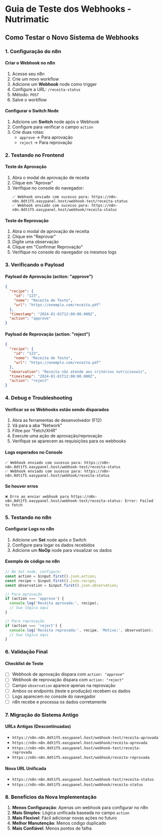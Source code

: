 # Guia de Teste dos Webhooks - Nutrimatic

## Como Testar o Novo Sistema de Webhooks

### 1. Configuração do n8n

#### Criar o Webhook no n8n
1. Acesse seu n8n
2. Crie um novo workflow
3. Adicione um **Webhook** node como trigger
4. Configure a URL: `/receita-status`
5. Método: `POST`
6. Salve o workflow

#### Configurar o Switch Node
1. Adicione um **Switch** node após o Webhook
2. Configure para verificar o campo `action`
3. Crie duas rotas:
   - `approve` → Para aprovação
   - `reject` → Para reprovação

### 2. Testando no Frontend

#### Teste de Aprovação
1. Abra o modal de aprovação de receita
2. Clique em "Aprovar"
3. Verifique no console do navegador:
   ```
   ✅ Webhook enviado com sucesso para: https://n8n-n8n.0dt1f5.easypanel.host/webhook-test/receita-status
   ✅ Webhook enviado com sucesso para: https://n8n-n8n.0dt1f5.easypanel.host/webhook/receita-status
   ```

#### Teste de Reprovação
1. Abra o modal de aprovação de receita
2. Clique em "Reprovar"
3. Digite uma observação
4. Clique em "Confirmar Reprovação"
5. Verifique no console do navegador os mesmos logs

### 3. Verificando o Payload

#### Payload de Aprovação (action: "approve")
```json
{
  "recipe": {
    "id": "123",
    "nome": "Receita de Teste",
    "url": "https://exemplo.com/receita.pdf"
  },
  "timestamp": "2024-01-01T12:00:00.000Z",
  "action": "approve"
}
```

#### Payload de Reprovação (action: "reject")
```json
{
  "recipe": {
    "id": "123",
    "nome": "Receita de Teste",
    "url": "https://exemplo.com/receita.pdf"
  },
  "observation": "Receita não atende aos critérios nutricionais",
  "timestamp": "2024-01-01T12:00:00.000Z",
  "action": "reject"
}
```

### 4. Debug e Troubleshooting

#### Verificar se os Webhooks estão sendo disparados
1. Abra as ferramentas de desenvolvedor (F12)
2. Vá para a aba "Network"
3. Filtre por "Fetch/XHR"
4. Execute uma ação de aprovação/reprovação
5. Verifique se aparecem as requisições para os webhooks

#### Logs esperados no Console
```
✅ Webhook enviado com sucesso para: https://n8n-n8n.0dt1f5.easypanel.host/webhook-test/receita-status
✅ Webhook enviado com sucesso para: https://n8n-n8n.0dt1f5.easypanel.host/webhook/receita-status
```

#### Se houver erros
```
❌ Erro ao enviar webhook para https://n8n-n8n.0dt1f5.easypanel.host/webhook-test/receita-status: Error: Failed to fetch
```

### 5. Testando no n8n

#### Configurar Logs no n8n
1. Adicione um **Set** node após o Switch
2. Configure para logar os dados recebidos
3. Adicione um **NoOp** node para visualizar os dados

#### Exemplo de código no n8n
```javascript
// No Set node, configure:
const action = $input.first().json.action;
const recipe = $input.first().json.recipe;
const observation = $input.first().json.observation;

// Para aprovação
if (action === 'approve') {
  console.log('Receita aprovada:', recipe);
  // Sua lógica aqui
}

// Para reprovação
if (action === 'reject') {
  console.log('Receita reprovada:', recipe, 'Motivo:', observation);
  // Sua lógica aqui
}
```

### 6. Validação Final

#### Checklist de Teste
- [ ] Webhook de aprovação dispara com `action: "approve"`
- [ ] Webhook de reprovação dispara com `action: "reject"`
- [ ] Campo `observation` aparece apenas na reprovação
- [ ] Ambos os endpoints (teste e produção) recebem os dados
- [ ] Logs aparecem no console do navegador
- [ ] n8n recebe e processa os dados corretamente

### 7. Migração do Sistema Antigo

#### URLs Antigas (Descontinuadas)
- `https://n8n-n8n.0dt1f5.easypanel.host/webhook-test/receita-aprovada`
- `https://n8n-n8n.0dt1f5.easypanel.host/webhook/receita-aprovada`
- `https://n8n-n8n.0dt1f5.easypanel.host/webhook-test/receita-reprovada`
- `https://n8n-n8n.0dt1f5.easypanel.host/webhook/receita-reprovada`

#### Nova URL Unificada
- `https://n8n-n8n.0dt1f5.easypanel.host/webhook-test/receita-status`
- `https://n8n-n8n.0dt1f5.easypanel.host/webhook/receita-status`

### 8. Benefícios da Nova Implementação

1. **Menos Configuração**: Apenas um webhook para configurar no n8n
2. **Mais Simples**: Lógica unificada baseada no campo `action`
3. **Mais Flexível**: Fácil adicionar novas ações no futuro
4. **Melhor Manutenção**: Menos código duplicado
5. **Mais Confiável**: Menos pontos de falha 